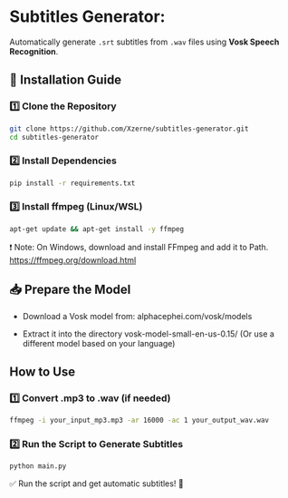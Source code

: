 # Subtitles Generator:

Automatically generate `.srt` subtitles from `.wav` files using **Vosk Speech Recognition**.

## 🚀 Installation Guide

### 1️⃣ Clone the Repository
```sh
git clone https://github.com/Xzerne/subtitles-generator.git
cd subtitles-generator
```

### 2️⃣ Install Dependencies
```sh
pip install -r requirements.txt
```

### 3️⃣ Install ffmpeg (Linux/WSL)
```sh
apt-get update && apt-get install -y ffmpeg
```
❗ Note: On Windows, download and install FFmpeg and add it to Path.
https://ffmpeg.org/download.html

## 📥 Prepare the Model
* Download a Vosk model from: alphacephei.com/vosk/models

* Extract it into the directory vosk-model-small-en-us-0.15/
(Or use a different model based on your language)

## How to Use
### 1️⃣ Convert .mp3 to .wav (if needed)
```sh
ffmpeg -i your_input_mp3.mp3 -ar 16000 -ac 1 your_output_wav.wav
```

### 2️⃣ Run the Script to Generate Subtitles
```sh
python main.py
```
✅ Run the script and get automatic subtitles! 🚀

